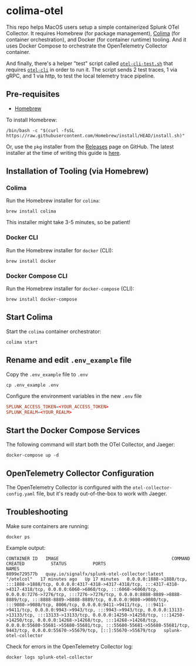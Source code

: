 # colima-otel

This repo helps MacOS users setup a simple containerized Splunk OTel Collector.  It requires Homebrew (for package management), [Colima](https://github.com/abiosoft/colima) (for container orchestration), and Docker (for container runtime) tooling. And it uses Docker Compose to orchestrate the OpenTelemetry Collector container.

And finally, there's a helper "test" script called [`otel-cli-test.sh`](./otel-cli-test.sh) that requires [`otel-cli`](https://github.com/serkan-ozal/otel-cli) in order to run it.  The script sends 2 test traces, 1 via gRPC, and 1 via http, to test the local telemetry trace pipeline.

## Pre-requisites

- [Homebrew](https://brew.sh/)

To install Homebrew:

```shell
/bin/bash -c "$(curl -fsSL https://raw.githubusercontent.com/Homebrew/install/HEAD/install.sh)"
```

Or, use the `pkg` installer from the [Releases](https://github.com/Homebrew/brew/releases) page on GitHub.  The latest installer at the time of writing this guide is [here](https://github.com/Homebrew/brew/releases/download/4.4.0/Homebrew-4.4.0.pkg).

## Installation of Tooling (via Homebrew)

### Colima

Run the Homebrew installer for `colima`:

```shell
brew install colima
```

This installer might take 3-5 minutes, so be patient!

### Docker CLI

Run the Homebrew installer for `docker` (CLI):

```shell
brew install docker
```

### Docker Compose CLI

Run the Homebrew installer for `docker-compose` (CLI):

```shell
brew install docker-compose
```

## Start Colima

Start the `colima` container orchestrator:

```shell
colima start
```

## Rename and edit `.env_example` file

Copy the `.env_example` file to `.env`

```shell
cp .env_example .env
```

Configure the environment variables in the new `.env` file

```conf
SPLUNK_ACCESS_TOKEN=<YOUR_ACCESS_TOKEN>
SPLUNK_REALM=<YOUR_REALM>
```

## Start the Docker Compose Services

The following command will start both the OTel Collector, and Jaeger:

```shell
docker-compose up -d
```

## OpenTelemetry Collector Configuration

The OpenTelemetry Collector is configured with the `otel-collector-config.yaml` file, but it's ready out-of-the-box to work with Jaeger.


## Troubleshooting

Make sure containers are running:

```shell
docker ps
```

Example output:

```shell
CONTAINER ID   IMAGE                                           COMMAND      CREATED          STATUS          PORTS                                                                                                                                                                                                                                                                                                                                                                                                                                                                                                                                                                                                                                                                                     NAMES
8899e729577b   quay.io/signalfx/splunk-otel-collector:latest   "/otelcol"   17 minutes ago   Up 17 minutes   0.0.0.0:1888->1888/tcp, :::1888->1888/tcp, 0.0.0.0:4317-4318->4317-4318/tcp, :::4317-4318->4317-4318/tcp, 0.0.0.0:6060->6060/tcp, :::6060->6060/tcp, 0.0.0.0:7276->7276/tcp, :::7276->7276/tcp, 0.0.0.0:8888-8889->8888-8889/tcp, :::8888-8889->8888-8889/tcp, 0.0.0.0:9080->9080/tcp, :::9080->9080/tcp, 8006/tcp, 0.0.0.0:9411->9411/tcp, :::9411->9411/tcp, 0.0.0.0:9943->9943/tcp, :::9943->9943/tcp, 0.0.0.0:13133->13133/tcp, :::13133->13133/tcp, 0.0.0.0:14250->14250/tcp, :::14250->14250/tcp, 0.0.0.0:14268->14268/tcp, :::14268->14268/tcp, 0.0.0.0:55680-55681->55680-55681/tcp, :::55680-55681->55680-55681/tcp, 9443/tcp, 0.0.0.0:55670->55679/tcp, [::]:55670->55679/tcp   splunk-otel-collector
```

Check for errors in the OpenTelemetry Collector log:

```shell
docker logs splunk-otel-collector
```


